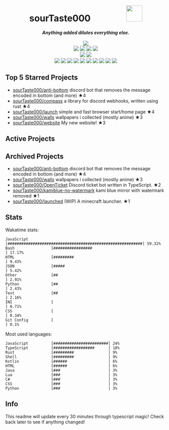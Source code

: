 <!-- deno-fmt-ignore-file -->
<h1 align="center">sourTaste000&emsp;&emsp;&emsp;&emsp;<img src="https://avatars.githubusercontent.com/u/47074495" width="50px"></h1>
<div align="center">
  <b><i>Anything added dilutes everything else.</i></b>
  <br />
  <br />
  <img src="https://img.shields.io/badge/Discord-sourTaste000%232391-ffc9e5?labelColor=4c566a&logo=Discord" />
  <br />
  <img src="https://img.shields.io/badge/-Vim-%23ffbeef?logo=Vim&labelColor=4c566a" />
  <img src="https://img.shields.io/badge/-CLion-%23f4d3d5?logo=CLion&labelColor=4c566a" />
  <img src="https://img.shields.io/badge/-IntellJ IDEA-%23ffd3da?logo=IntelliJIDEA&labelColor=4c566a" />
  <img src="https://img.shields.io/badge/-Visual Studio Code-%23ffcee0?logo=VisualStudioCode&labelColor=4c566a" />
  <br />
  <img src="https://img.shields.io/badge/-macOS-%23ffb4ed?logo=macOS&labelColor=4c566a" />
  <img src="https://img.shields.io/badge/-Linux-%23e9d3d0?logo=Linux&labelColor=4c566a" />
  <br />
<img src="https://img.shields.io/badge/-TypeScript-ffd7ba" />
<img src="https://img.shields.io/badge/-Rust-f8edeb" />
<img src="https://img.shields.io/badge/-JavaScript-fec89a" />
<img src="https://img.shields.io/badge/-other-ece4db" />
<img src="https://img.shields.io/badge/-Shell-fcd5ce" />
<img src="https://img.shields.io/badge/-Java-fec5bb" />
<img src="https://img.shields.io/badge/-Kotlin-e8e8e4" />
<img src="https://img.shields.io/badge/-HTML-ffe5d9" />
<img src="https://img.shields.io/badge/-Lua-d8e2dc" />
<img src="https://img.shields.io/badge/-C#-fae1dd" />
  <br />
</div>

## Top 5 Starred Projects

- [sourTaste000/anti-bottom](https://github.com/sourTaste000/anti-bottom) discord bot that removes the message encoded in bottom (and more) ★4
- [sourTaste000/compass](https://github.com/sourTaste000/compass) a library for discord webhooks, written using rust ★4
- [sourTaste000/launch](https://github.com/sourTaste000/launch) simple and fast browser start/home page ★4
- [sourTaste000/walls](https://github.com/sourTaste000/walls) wallpapers i collected (mostly anime) ★3
- [sourTaste000/website](https://github.com/sourTaste000/website) My new website! ★3

## Active Projects



## Archived Projects

- [sourTaste000/anti-bottom](https://github.com/sourTaste000/anti-bottom) discord bot that removes the message encoded in bottom (and more) ★4
- [sourTaste000/walls](https://github.com/sourTaste000/walls) wallpapers i collected (mostly anime) ★3
- [sourTaste000/OpenTicket](https://github.com/sourTaste000/OpenTicket) Discord ticket bot written in TypeScript. ★2
- [sourTaste000/kamiblue-no-watermark](https://github.com/sourTaste000/kamiblue-no-watermark) kami blue mirror with watermark removed ★1
- [sourTaste000/launched](https://github.com/sourTaste000/launched) (WIP) A minecraft launcher. ★1

## Stats

Wakatime stats:
```
JavaScript          [###########################################################] 59.32%
Bash                [#################                                         ] 17.17%
HTML                [#########                                                 ] 9.43%
JSON                [#####                                                     ] 5.42%
Other               [##                                                        ] 2.91%
Python              [##                                                        ] 2.43%
Text                [##                                                        ] 2.16%
INI                 [                                                          ] 0.71%
CSS                 [                                                          ] 0.34%
Git Config          [                                                          ] 0.1%
```

Most used languages:
```
JavaScript          [########################] 24%
TypeScript          [##################      ] 18%
Rust                [#########               ] 9%
Shell               [#########               ] 9%
Kotlin              [######                  ] 6%
HTML                [######                  ] 6%
Java                [###                     ] 3%
Lua                 [###                     ] 3%
C#                  [###                     ] 3%
CSS                 [###                     ] 3%
Python              [###                     ] 3%
```

## Info

This readme will update every 30 minutes through typescript magic! Check back later to see if anything changed!
